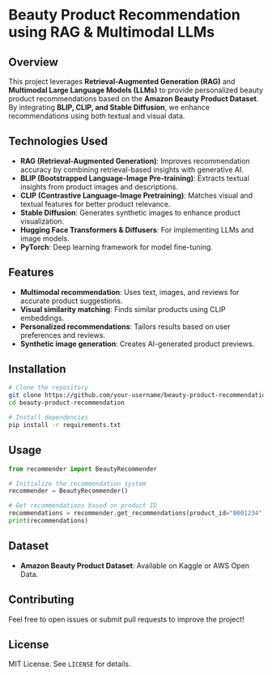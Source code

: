 # Beauty Product Recommendation using RAG & Multimodal LLMs

## Overview
This project leverages **Retrieval-Augmented Generation (RAG)** and **Multimodal Large Language Models (LLMs)** to provide personalized beauty product recommendations based on the **Amazon Beauty Product Dataset**. By integrating **BLIP, CLIP, and Stable Diffusion**, we enhance recommendations using both textual and visual data.

## Technologies Used
- **RAG (Retrieval-Augmented Generation)**: Improves recommendation accuracy by combining retrieval-based insights with generative AI.
- **BLIP (Bootstrapped Language-Image Pre-training)**: Extracts textual insights from product images and descriptions.
- **CLIP (Contrastive Language-Image Pretraining)**: Matches visual and textual features for better product relevance.
- **Stable Diffusion**: Generates synthetic images to enhance product visualization.
- **Hugging Face Transformers & Diffusers**: For implementing LLMs and image models.
- **PyTorch**: Deep learning framework for model fine-tuning.

## Features
- **Multimodal recommendation**: Uses text, images, and reviews for accurate product suggestions.
- **Visual similarity matching**: Finds similar products using CLIP embeddings.
- **Personalized recommendations**: Tailors results based on user preferences and reviews.
- **Synthetic image generation**: Creates AI-generated product previews.

## Installation
```bash
# Clone the repository
git clone https://github.com/your-username/beauty-product-recommendation.git
cd beauty-product-recommendation

# Install dependencies
pip install -r requirements.txt
```

## Usage
```python
from recommender import BeautyRecommender

# Initialize the recommendation system
recommender = BeautyRecommender()

# Get recommendations based on product ID
recommendations = recommender.get_recommendations(product_id="B001234")
print(recommendations)
```

## Dataset
- **Amazon Beauty Product Dataset**: Available on Kaggle or AWS Open Data.

## Contributing
Feel free to open issues or submit pull requests to improve the project!

## License
MIT License. See `LICENSE` for details.
